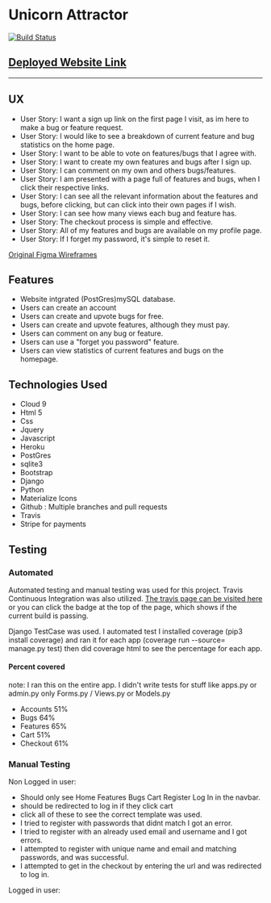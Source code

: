 # Unicorn Attractor
[![Build Status](https://travis-ci.org/dougd94/UnicornAttractor.svg?branch=master)](https://travis-ci.org/dougd94/UnicornAttractor)

## [Deployed Website Link](https://unicorn-attractor-1.herokuapp.com)

___

## UX

* User Story: I want a sign up link on the first page I visit, as im here to make a bug or feature request.
* User Story: I would like to see a breakdown of current feature and bug statistics on the home page.
* User Story: I want to be able to vote on features/bugs that I agree with.
* User Story: I want to create my own features and bugs after I sign up.
* User Story: I can comment on my own and others bugs/features.
* User Story: I am presented with a page full of features and bugs, when I click their respective links. 
* User Story: I can see all the relevant information about the features and bugs, before clicking, but can click into their own pages if I wish.
* User Story: I can see how many views each bug and feature has.
* User Story: The checkout process is simple and effective.
* User Story: All of my features and bugs are available on my profile page.
* User Story: If I forget my password, it's simple to reset it.


[Original Figma Wireframes](https://www.figma.com/file/0OfvfbikzuhJOm73JBHTw5HA/Untitled?node-id=0%3A1)

## Features

* Website intgrated (PostGres)mySQL database.
* Users can create an account
* Users can create and upvote bugs for free.
* Users can create and upvote features, although they must pay.
* Users can comment on any bug or feature.
* Users can use a "forget you password" feature.
* Users can view statistics of current features and bugs on the homepage.

## Technologies Used
* Cloud 9
* Html 5
* Css
* Jquery
* Javascript
* Heroku
* PostGres
* sqlite3
* Bootstrap
* Django
* Python
* Materialize Icons
* Github : Multiple branches and pull requests
* Travis
* Stripe for payments

## Testing 

### Automated

Automated testing and manual testing was used for this project.
Travis Continuous Integration was also utilized.
[The travis page can be visited here](https://travis-ci.org/dougd94/UnicornAttractor) or you can click the badge at the top of the page, 
which shows if the current build is passing.

Django TestCase was used.
I automated test
I installed  coverage (pip3 install coverage)
and ran it for each app (coverage run --source= manage.py test)
then did coverage html to see the percentage for each app.

#### Percent covered
note: I ran this on the entire app. I didn't write tests for stuff like apps.py or admin.py
only Forms.py / Views.py or Models.py
* Accounts 51%
* Bugs 64%
* Features 65%
* Cart 51%
* Checkout 61%

### Manual Testing
Non Logged in user:
* Should only see Home Features Bugs Cart Register Log In in the navbar.
* should be redirected to log in if they click cart
* click all of these to see the correct template was used.
* I tried to register with passwords that didnt match I got an error.
* I tried to register with an already used email and username and I got errors.
* I attempted to register with unique name and email and matching passwords, and was successful.
* I attempted to get in the checkout by entering the url and was redirected to log in.

Logged in user:

